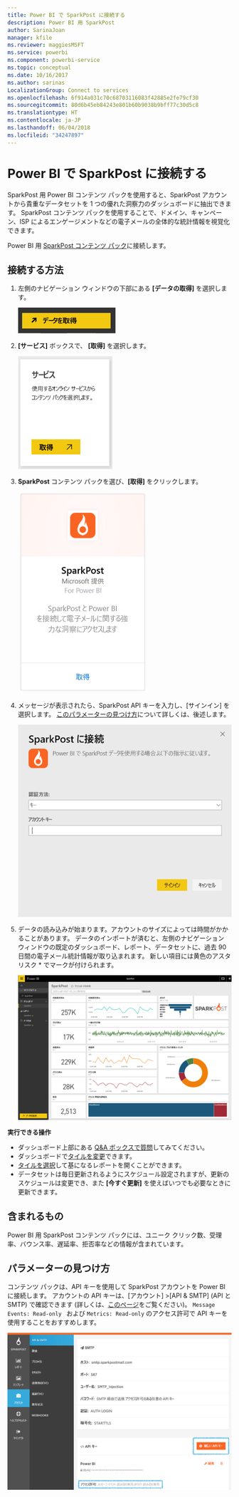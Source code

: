 ```yaml
---
title: Power BI で SparkPost に接続する
description: Power BI 用 SparkPost
author: SarinaJoan
manager: kfile
ms.reviewer: maggiesMSFT
ms.service: powerbi
ms.component: powerbi-service
ms.topic: conceptual
ms.date: 10/16/2017
ms.author: sarinas
LocalizationGroup: Connect to services
ms.openlocfilehash: 6f914a031c70c68703116083f42885e2fe79cf30
ms.sourcegitcommit: 80d6b45eb84243e801b60b9038b9bff77c30d5c8
ms.translationtype: HT
ms.contentlocale: ja-JP
ms.lasthandoff: 06/04/2018
ms.locfileid: "34247897"
---
```

# <a name="connect-to-sparkpost-with-power-bi"></a>Power BI で SparkPost に接続する
SparkPost 用 Power BI コンテンツ パックを使用すると、SparkPost アカウントから貴重なデータセットを 1 つの優れた洞察力のダッシュボードに抽出できます。 SparkPost コンテンツ パックを使用することで、ドメイン、キャンペーン、ISP によるエンゲージメントなどの電子メールの全体的な統計情報を視覚化できます。

Power BI 用 [SparkPost コンテンツ パック](https://app.powerbi.com/getdata/services/spark-post)に接続します。

## <a name="how-to-connect"></a>接続する方法
1. 左側のナビゲーション ウィンドウの下部にある **[データの取得]** を選択します。
   
   ![](media/service-connect-to-sparkpost/getdata.png)
2. **[サービス]** ボックスで、 **[取得]** を選択します。
   
   ![](media/service-connect-to-sparkpost/services.png)
3. **SparkPost** コンテンツ パックを選び、**[取得]** をクリックします。 
   
   ![](media/service-connect-to-sparkpost/sparkpost.png)
4. メッセージが表示されたら、SparkPost API キーを入力し、[サインイン] を選択します。 [このパラメーターの見つけ方](#FindingParams)について詳しくは、後述します。
   
   ![](media/service-connect-to-sparkpost/creds.png)
5. データの読み込みが始まります。アカウントのサイズによっては時間がかかることがあります。 データのインポートが済むと、左側のナビゲーション ウィンドウの既定のダッシュボード、レポート、データセットに、過去 90 日間の電子メール統計情報が取り込まれます。 新しい項目には黄色のアスタリスク \* でマークが付けられます。
   
   ![](media/service-connect-to-sparkpost/dashboard.png)

**実行できる操作**

* ダッシュボード上部にある [Q&A ボックスで質問](power-bi-q-and-a.md)してみてください。
* ダッシュボードで[タイルを変更](service-dashboard-edit-tile.md)できます。
* [タイルを選択](service-dashboard-tiles.md)して基になるレポートを開くことができます。
* データセットは毎日更新されるようにスケジュール設定されますが、更新のスケジュールは変更でき、また **[今すぐ更新]** を使えばいつでも必要なときに更新できます。

## <a name="whats-included"></a>含まれるもの
Power BI 用 SparkPost コンテンツ パックには、ユニーク クリック数、受理率、バウンス率、遅延率、拒否率などの情報が含まれています。

<a name="FindingParams"></a>

## <a name="finding-parameters"></a>パラメーターの見つけ方
コンテンツ パックは、API キーを使用して SparkPost アカウントを Power BI に接続します。 アカウントの API キーは、[アカウント] \>\[API & SMTP] \(API と SMTP) で確認できます (詳しくは、[このページ](https://support.sparkpost.com/customer/portal/articles/1933377-create-api-keys)をご覧ください)。 `Message Events: Read-only ` および `Metrics: Read-only` のアクセス許可で API キーを使用することをおすすめします。

![](media/service-connect-to-sparkpost/sparkpost1.png)

